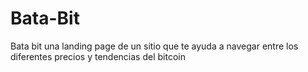 # Bata-Bit
Bata bit una landing page de  un sitio que  te ayuda a navegar entre los diferentes precios y tendencias del bitcoin
